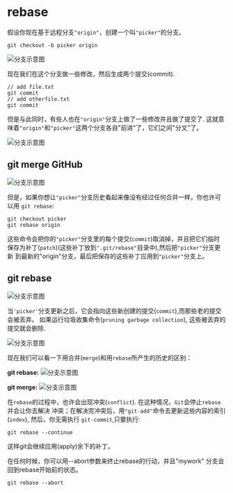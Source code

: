 # rebase

假设你现在基于远程分支`"origin"`，创建一个叫`"picker"`的分支。

```git
git checkout -b picker origin
```

![分支示意图](/blog/images/git/git2.jpg)

现在我们在这个分支做一些修改，然后生成两个提交(commit).

```git
// add file.txt
git commit
// add otherfile.txt
git commit
```

但是与此同时，有些人也在`"origin"`分支上做了一些修改并且做了提交了. 这就意味着`"origin"`和`"picker"`这两个分支各自"前进"了，它们之间"分叉"了。

![分支示意图](/blog/images/git/git3.jpg)

## git merge GitHub

![分支示意图](/blog/images/git/git4.jpg)

但是，如果你想让`"picker"`分支历史看起来像没有经过任何合并一样，你也许可以用 `git rebase`:

```git
git checkout picker
git rebase origin
```

这些命令会把你的`"picker"`分支里的每个提交(`commit`)取消掉，并且把它们临时 保存为补丁(`patch`)(这些补丁放到`".git/rebase"`目录中),然后把`"picker"`分支更新 到最新的"origin"分支，最后把保存的这些补丁应用到`"picker"`分支上。

## git rebase

![分支示意图](/blog/images/git/git5.jpg)

当`'picker'`分支更新之后，它会指向这些新创建的提交(`commit`),而那些老的提交会被丢弃。 如果运行垃圾收集命令(`pruning garbage collection`), 这些被丢弃的提交就会删除.

![分支示意图](/blog/images/git/git6.jpg)

现在我们可以看一下用合并(`merge`)和用`rebase`所产生的历史的区别：

**git rebase:**
![分支示意图](/blog/images/git/git7.jpg)

**git merge:**
![分支示意图](/blog/images/git/git4.jpg)

在`rebase`的过程中，也许会出现冲突(`conflict`). 在这种情况，`Git`会停止`rebase`并会让你去解决 冲突；在解决完冲突后，用`"git-add"`命令去更新这些内容的索引(`index`), 然后，你无需执行 `git-commit`,只要执行:

```git
git rebase --continue
```

这样git会继续应用(apply)余下的补丁。

在任何时候，你可以用--abort参数来终止rebase的行动，并且"mywork" 分支会回到rebase开始前的状态。

```git
git rebase --abort
```
